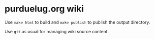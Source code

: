 # purduelug.org wiki

Use `make html` to build and `make publish` to publish the output directory.

Use `git` as usual for managing wiki source content.
